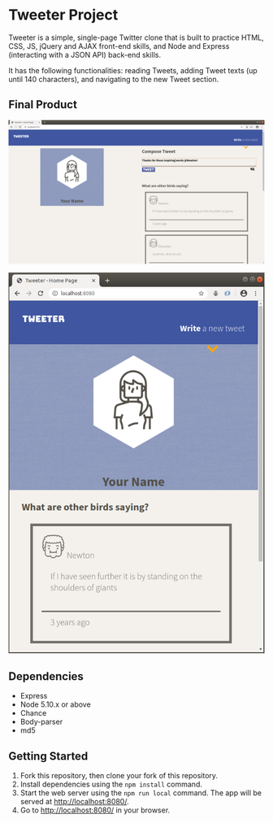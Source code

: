 # Tweeter Project

Tweeter is a simple, single-page Twitter clone that is built to practice HTML, CSS, JS, jQuery and AJAX front-end skills, and Node and Express (interacting with a JSON API) back-end skills.

It has the following functionalities: reading Tweets, adding Tweet texts (up until 140 characters), and navigating to the new Tweet section. 

## Final Product

![`Overview of the one-pager: drafting a Tweet, seeing your account, and seeing other users's Tweets`](https://raw.githubusercontent.com/anneloes94/tweeter/master/docs/MakingTweet.png)

![`Overview of Tweeter on <1024px screen`](https://raw.githubusercontent.com/anneloes94/tweeter/master/docs/MobileVersion.png)

## Dependencies

- Express
- Node 5.10.x or above
- Chance
- Body-parser
- md5 

## Getting Started

1. Fork this repository, then clone your fork of this repository.
2. Install dependencies using the `npm install` command.
3. Start the web server using the `npm run local` command. The app will be served at <http://localhost:8080/>.
4. Go to <http://localhost:8080/> in your browser.
